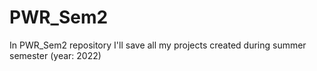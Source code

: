 # PWR_Sem2

In PWR_Sem2 repository I'll save all my projects created during summer semester (year: 2022)
